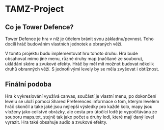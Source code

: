 
# TAMZ-Project

## Co je Tower Defence?
Tower Defence je hra v níž je účelem bránit svou základnu/pevnost. Toho docílí hráč budováním vlastních jednotek a obraných věží.

V tomto projektu budu implementovat hru tohoto druhu. Hra bude obsahovat mimo jiné menu, různé druhy map (načítané ze souboru), ukládání skóre a zvukové efekty. Hráč by měl mít možnot budovat několik druhů obranných věží. S jednotlivými levely by se měla zvyšovat i obtížnost.

## Finální podoba
Hra k vykreslování využívá canvas, součástí je vlastní menu, po dokončení levelu se uloží pomocí Shared Preferences informace o tom, kterým levelem hráč skončil a také jaké jsou nejlepší výsledky pro každé kolo, mapy jsou vloženy jako celistvé obrázky, ale cesta pro útočící lodě je vypočítávána ze souboru maps.txt, stejně tak jako počet a druhy lodí, které mají daný level vyrazit. Hra také obsahuje audio a zvukové efekty.
